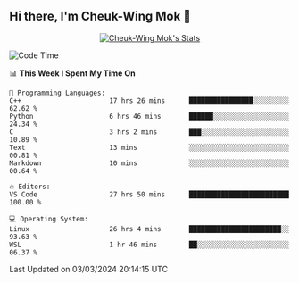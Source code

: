 ## Hi there, I'm Cheuk-Wing Mok 👋

<!--
**mozro0327/mozro0327** is a ✨ _special_ ✨ repository because its `README.md` (this file) appears on your GitHub profile.

Here are some ideas to get you started:

- 🔭 I’m currently working on ...
- 🌱 I’m currently learning ...
- 👯 I’m looking to collaborate on ...
- 🤔 I’m looking for help with ...
- 💬 Ask me about ...
- 📫 How to reach me: ...
- 😄 Pronouns: ...
- ⚡ Fun fact: ...
-->

<p align="center">
  <a href="https://github.com/mozro0327" class="rich-diff-level-one">
    <img src="https://github-readme-stats.vercel.app/api?username=mozro0327&title_color=333&text_color=777" alt="Cheuk-Wing Mok's Stats" >
    <!-- &hide=issues
    <img src="https://github-readme-stats.vercel.app/api?username=mozro0327&hide=issues&title_color=333&text_color=777" alt="Cheuk-Wing Mok's Stats" >
    -->
  </a>
</p>

<!--START_SECTION:waka-->
![Code Time](http://img.shields.io/badge/Code%20Time-2%2C361%20hrs%2046%20mins-blue)

📊 **This Week I Spent My Time On** 

```text
💬 Programming Languages: 
C++                      17 hrs 26 mins      ████████████████░░░░░░░░░   62.62 % 
Python                   6 hrs 46 mins       ██████░░░░░░░░░░░░░░░░░░░   24.34 % 
C                        3 hrs 2 mins        ███░░░░░░░░░░░░░░░░░░░░░░   10.89 % 
Text                     13 mins             ░░░░░░░░░░░░░░░░░░░░░░░░░   00.81 % 
Markdown                 10 mins             ░░░░░░░░░░░░░░░░░░░░░░░░░   00.64 % 

🔥 Editors: 
VS Code                  27 hrs 50 mins      █████████████████████████   100.00 % 

💻 Operating System: 
Linux                    26 hrs 4 mins       ███████████████████████░░   93.63 % 
WSL                      1 hr 46 mins        ██░░░░░░░░░░░░░░░░░░░░░░░   06.37 % 
```


 Last Updated on 03/03/2024 20:14:15 UTC
<!--END_SECTION:waka-->
